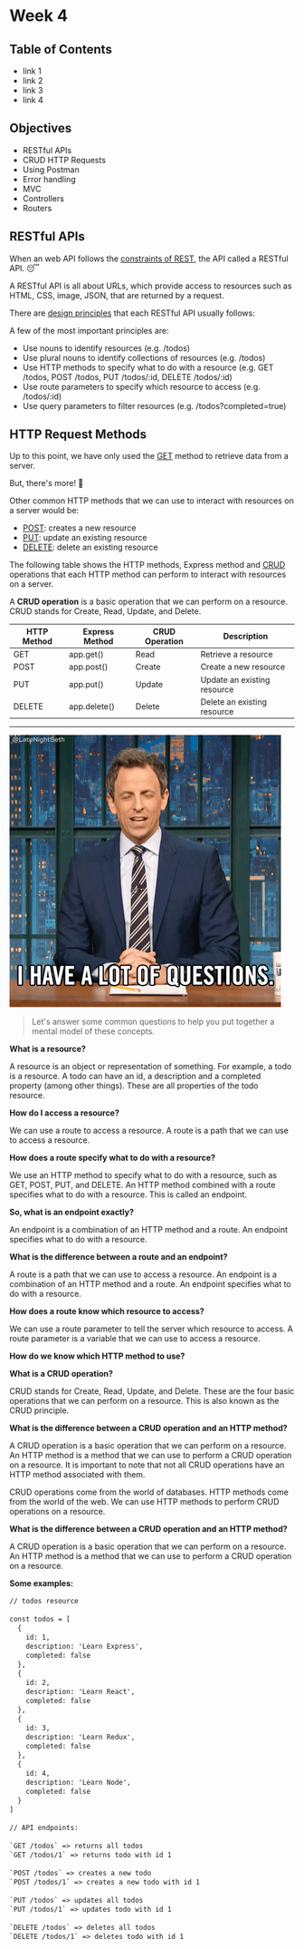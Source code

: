 # Week 4

## Table of Contents
  - link 1
  - link 2
  - link 3
  - link 4

## Objectives
- RESTful APIs
- CRUD HTTP Requests
- Using Postman
- Error handling
- MVC
- Controllers
- Routers

## RESTful APIs

When an web API follows the [constraints of REST](https://restfulapi.net/rest-architectural-constraints/), the API called a RESTful API. :sleeping:

A RESTful API is all about URLs, which provide access to resources such as HTML, CSS, image, JSON, that are returned by a request.

There are [design principles](https://apiguide.readthedocs.io/en/latest/build_and_publish/use_RESTful_urls.html) that each RESTful API usually follows: 

A few of the most important principles are:
  - Use nouns to identify resources (e.g. /todos)
  - Use plural nouns to identify collections of resources (e.g. /todos)
  - Use HTTP methods to specify what to do with a resource (e.g. GET /todos, POST /todos, PUT /todos/:id, DELETE /todos/:id)
  - Use route parameters to specify which resource to access (e.g. /todos/:id)
  - Use query parameters to filter resources (e.g. /todos?completed=true)


##  HTTP Request Methods

Up to this point, we have only used the [GET](https://expressjs.com/en/5x/api.html#app.get) method to retrieve data from a server.

But, there's more! :raised_hands:

Other common HTTP methods that we can use to interact with resources on a server would be:

  - [POST](https://developer.mozilla.org/en-US/docs/Web/HTTP/Methods/POST): creates a new resource
  - [PUT](https://developer.mozilla.org/en-US/docs/Web/HTTP/Methods/PUT): update an existing resource
  - [DELETE](https://developer.mozilla.org/en-US/docs/Web/HTTP/Methods/DELETE): delete an existing resource

The following table shows the HTTP methods, Express method and [CRUD](https://developer.mozilla.org/en-US/docs/Glossary/CRUD) operations 
that each HTTP method can perform to interact with resources on a server. 

A **CRUD operation** is a basic operation that we can perform on a resource. CRUD stands for Create, Read, Update, and Delete.

| HTTP Method |  Express Method | CRUD Operation | Description                 |
| ----------- |  -------------- | -------------- | --------------------------- |
| GET         |  app.get()      | Read           | Retrieve a resource         |
| POST        |  app.post()     | Create         | Create a new resource       |
| PUT         |  app.put()      | Update         | Update an existing resource |
| DELETE      |  app.delete()   | Delete         | Delete an existing resource |



___

![questions](images/QA.gif)

>Let's answer some common questions to help you put together a mental model of these concepts.

**What is a resource?**

A resource is an object or representation of something. For example, a todo is a resource. A todo can have an id, a description and a completed property (among other things). 
These are all properties of the todo resource. 

**How do I access a resource?**

We can use a route to access a resource. A route is a path that we can use to access a resource.

**How does a route specify what to do with a resource?**

We use an HTTP method to specify what to do with a resource, such as GET, POST, PUT, and DELETE.
An HTTP method combined with a route specifies what to do with a resource.
This is called an endpoint.

**So, what is an endpoint exactly?**

An endpoint is a combination of an HTTP method and a route. An endpoint specifies what to do with a resource.

**What is the difference between a route and an endpoint?**

A route is a path that we can use to access a resource. An endpoint is a combination of an HTTP method and a route. An endpoint specifies what to do with a resource.

**How does a route know which resource to access?**

We can use a route parameter to tell the server which resource to access. A route parameter is a variable that we can use to access a resource.

**How do we know which HTTP method to use?**

**What is a CRUD operation?**

CRUD stands for Create, Read, Update, and Delete. These are the four basic operations that we can perform on a resource.
This is also known as the CRUD principle.

**What is the difference between a CRUD operation and an HTTP method?**

A CRUD operation is a basic operation that we can perform on a resource. An HTTP method is a method that we can use to perform a CRUD operation on a resource.
It is important to note that not all CRUD operations have an HTTP method associated with them.

CRUD operations come from the world of databases. HTTP methods come from the world of the web.
We can use HTTP methods to perform CRUD operations on a resource.

**What is the difference between a CRUD operation and an HTTP method?**

A CRUD operation is a basic operation that we can perform on a resource. An HTTP method is a method that we can use to perform a CRUD operation on a resource.




**Some examples:**

```
// todos resource

const todos = [
  {
    id: 1,
    description: 'Learn Express',
    completed: false
  },
  {
    id: 2,
    description: 'Learn React',
    completed: false
  },
  {
    id: 3,
    description: 'Learn Redux',
    completed: false
  },
  {
    id: 4,
    description: 'Learn Node',
    completed: false
  }
]

// API endpoints:

`GET /todos` => returns all todos
`GET /todos/1` => returns todo with id 1

`POST /todos` => creates a new todo
`POST /todos/1` => creates a new todo with id 1

`PUT /todos` => updates all todos
`PUT /todos/1` => updates todo with id 1

`DELETE /todos` => deletes all todos
`DELETE /todos/1` => deletes todo with id 1

```